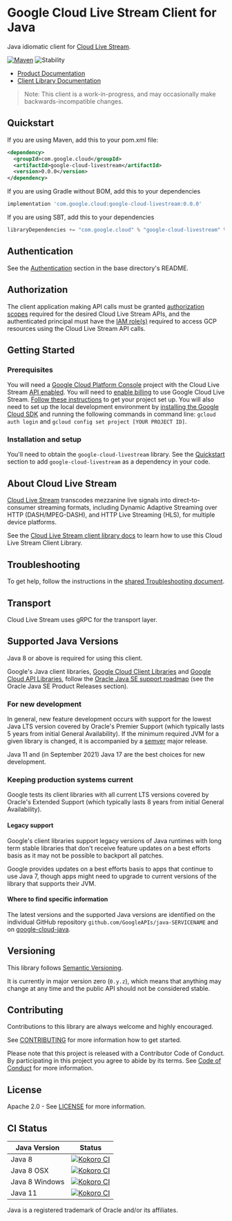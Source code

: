 # Google Cloud Live Stream Client for Java

Java idiomatic client for [Cloud Live Stream][product-docs].

[![Maven][maven-version-image]][maven-version-link]
![Stability][stability-image]

- [Product Documentation][product-docs]
- [Client Library Documentation][javadocs]

> Note: This client is a work-in-progress, and may occasionally
> make backwards-incompatible changes.


## Quickstart


If you are using Maven, add this to your pom.xml file:


```xml
<dependency>
  <groupId>com.google.cloud</groupId>
  <artifactId>google-cloud-livestream</artifactId>
  <version>0.0.0</version>
</dependency>
```

If you are using Gradle without BOM, add this to your dependencies

```Groovy
implementation 'com.google.cloud:google-cloud-livestream:0.0.0'
```

If you are using SBT, add this to your dependencies

```Scala
libraryDependencies += "com.google.cloud" % "google-cloud-livestream" % "0.0.0"
```

## Authentication

See the [Authentication][authentication] section in the base directory's README.

## Authorization

The client application making API calls must be granted [authorization scopes][auth-scopes] required for the desired Cloud Live Stream APIs, and the authenticated principal must have the [IAM role(s)][predefined-iam-roles] required to access GCP resources using the Cloud Live Stream API calls.

## Getting Started

### Prerequisites

You will need a [Google Cloud Platform Console][developer-console] project with the Cloud Live Stream [API enabled][enable-api].
You will need to [enable billing][enable-billing] to use Google Cloud Live Stream.
[Follow these instructions][create-project] to get your project set up. You will also need to set up the local development environment by
[installing the Google Cloud SDK][cloud-sdk] and running the following commands in command line:
`gcloud auth login` and `gcloud config set project [YOUR PROJECT ID]`.

### Installation and setup

You'll need to obtain the `google-cloud-livestream` library.  See the [Quickstart](#quickstart) section
to add `google-cloud-livestream` as a dependency in your code.

## About Cloud Live Stream


[Cloud Live Stream][product-docs] transcodes mezzanine live signals into direct-to-consumer streaming formats, including Dynamic Adaptive Streaming over HTTP (DASH/MPEG-DASH), and HTTP Live Streaming (HLS), for multiple device platforms.

See the [Cloud Live Stream client library docs][javadocs] to learn how to
use this Cloud Live Stream Client Library.






## Troubleshooting

To get help, follow the instructions in the [shared Troubleshooting document][troubleshooting].

## Transport

Cloud Live Stream uses gRPC for the transport layer.

## Supported Java Versions

Java 8 or above is required for using this client.

Google's Java client libraries,
[Google Cloud Client Libraries][cloudlibs]
and
[Google Cloud API Libraries][apilibs],
follow the
[Oracle Java SE support roadmap][oracle]
(see the Oracle Java SE Product Releases section).

### For new development

In general, new feature development occurs with support for the lowest Java
LTS version covered by  Oracle's Premier Support (which typically lasts 5 years
from initial General Availability). If the minimum required JVM for a given
library is changed, it is accompanied by a [semver][semver] major release.

Java 11 and (in September 2021) Java 17 are the best choices for new
development.

### Keeping production systems current

Google tests its client libraries with all current LTS versions covered by
Oracle's Extended Support (which typically lasts 8 years from initial
General Availability).

#### Legacy support

Google's client libraries support legacy versions of Java runtimes with long
term stable libraries that don't receive feature updates on a best efforts basis
as it may not be possible to backport all patches.

Google provides updates on a best efforts basis to apps that continue to use
Java 7, though apps might need to upgrade to current versions of the library
that supports their JVM.

#### Where to find specific information

The latest versions and the supported Java versions are identified on
the individual GitHub repository `github.com/GoogleAPIs/java-SERVICENAME`
and on [google-cloud-java][g-c-j].

## Versioning


This library follows [Semantic Versioning](http://semver.org/).


It is currently in major version zero (``0.y.z``), which means that anything may change at any time
and the public API should not be considered stable.


## Contributing


Contributions to this library are always welcome and highly encouraged.

See [CONTRIBUTING][contributing] for more information how to get started.

Please note that this project is released with a Contributor Code of Conduct. By participating in
this project you agree to abide by its terms. See [Code of Conduct][code-of-conduct] for more
information.


## License

Apache 2.0 - See [LICENSE][license] for more information.

## CI Status

Java Version | Status
------------ | ------
Java 8 | [![Kokoro CI][kokoro-badge-image-2]][kokoro-badge-link-2]
Java 8 OSX | [![Kokoro CI][kokoro-badge-image-3]][kokoro-badge-link-3]
Java 8 Windows | [![Kokoro CI][kokoro-badge-image-4]][kokoro-badge-link-4]
Java 11 | [![Kokoro CI][kokoro-badge-image-5]][kokoro-badge-link-5]

Java is a registered trademark of Oracle and/or its affiliates.

[product-docs]: https://cloud.google.com/livestream
[javadocs]: https://googleapis.dev/java/google-cloud-livestream/latest/index.html
[kokoro-badge-image-1]: http://storage.googleapis.com/cloud-devrel-public/java/badges/java-livestream/java7.svg
[kokoro-badge-link-1]: http://storage.googleapis.com/cloud-devrel-public/java/badges/java-livestream/java7.html
[kokoro-badge-image-2]: http://storage.googleapis.com/cloud-devrel-public/java/badges/java-livestream/java8.svg
[kokoro-badge-link-2]: http://storage.googleapis.com/cloud-devrel-public/java/badges/java-livestream/java8.html
[kokoro-badge-image-3]: http://storage.googleapis.com/cloud-devrel-public/java/badges/java-livestream/java8-osx.svg
[kokoro-badge-link-3]: http://storage.googleapis.com/cloud-devrel-public/java/badges/java-livestream/java8-osx.html
[kokoro-badge-image-4]: http://storage.googleapis.com/cloud-devrel-public/java/badges/java-livestream/java8-win.svg
[kokoro-badge-link-4]: http://storage.googleapis.com/cloud-devrel-public/java/badges/java-livestream/java8-win.html
[kokoro-badge-image-5]: http://storage.googleapis.com/cloud-devrel-public/java/badges/java-livestream/java11.svg
[kokoro-badge-link-5]: http://storage.googleapis.com/cloud-devrel-public/java/badges/java-livestream/java11.html
[stability-image]: https://img.shields.io/badge/stability-preview-yellow
[maven-version-image]: https://img.shields.io/maven-central/v/com.google.cloud/google-cloud-livestream.svg
[maven-version-link]: https://search.maven.org/search?q=g:com.google.cloud%20AND%20a:google-cloud-livestream&core=gav
[authentication]: https://github.com/googleapis/google-cloud-java#authentication
[auth-scopes]: https://developers.google.com/identity/protocols/oauth2/scopes
[predefined-iam-roles]: https://cloud.google.com/iam/docs/understanding-roles#predefined_roles
[iam-policy]: https://cloud.google.com/iam/docs/overview#cloud-iam-policy
[developer-console]: https://console.developers.google.com/
[create-project]: https://cloud.google.com/resource-manager/docs/creating-managing-projects
[cloud-sdk]: https://cloud.google.com/sdk/
[troubleshooting]: https://github.com/googleapis/google-cloud-common/blob/main/troubleshooting/readme.md#troubleshooting
[contributing]: https://github.com/googleapis/java-livestream/blob/main/CONTRIBUTING.md
[code-of-conduct]: https://github.com/googleapis/java-livestream/blob/main/CODE_OF_CONDUCT.md#contributor-code-of-conduct
[license]: https://github.com/googleapis/java-livestream/blob/main/LICENSE
[enable-billing]: https://cloud.google.com/apis/docs/getting-started#enabling_billing
[enable-api]: https://console.cloud.google.com/flows/enableapi?apiid=livestream.googleapis.com
[libraries-bom]: https://github.com/GoogleCloudPlatform/cloud-opensource-java/wiki/The-Google-Cloud-Platform-Libraries-BOM
[shell_img]: https://gstatic.com/cloudssh/images/open-btn.png

[semver]: https://semver.org/
[cloudlibs]: https://cloud.google.com/apis/docs/client-libraries-explained
[apilibs]: https://cloud.google.com/apis/docs/client-libraries-explained#google_api_client_libraries
[oracle]: https://www.oracle.com/java/technologies/java-se-support-roadmap.html
[g-c-j]: http://github.com/googleapis/google-cloud-java
